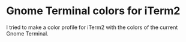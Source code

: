 Gnome Terminal colors for iTerm2
================================

I tried to make a color profile for iTerm2 with the colors of the current Gnome Terminal.

